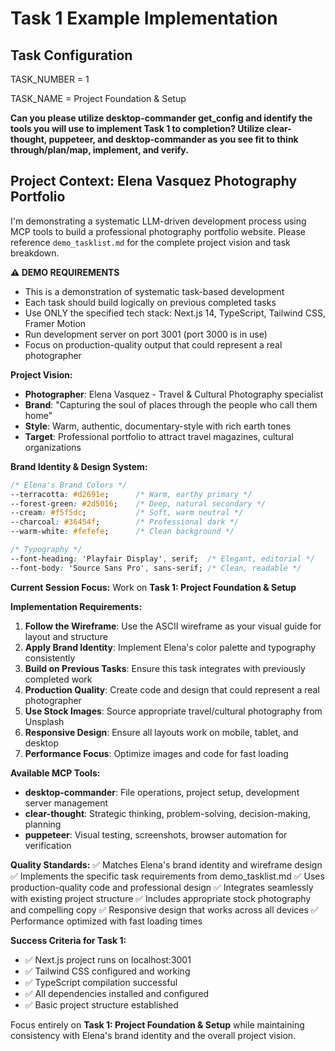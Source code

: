 # Task 1 Example Implementation

## Task Configuration

TASK_NUMBER = 1

TASK_NAME = Project Foundation & Setup

**Can you please utilize desktop-commander get_config and identify the tools you will use to implement Task 1 to completion? Utilize clear-thought, puppeteer, and desktop-commander as you see fit to think through/plan/map, implement, and verify.**

## Project Context: Elena Vasquez Photography Portfolio

I'm demonstrating a systematic LLM-driven development process using MCP tools to build a professional photography portfolio website. Please reference `demo_tasklist.md` for the complete project vision and task breakdown.

**⚠️ DEMO REQUIREMENTS**
- This is a demonstration of systematic task-based development
- Each task should build logically on previous completed tasks
- Use ONLY the specified tech stack: Next.js 14, TypeScript, Tailwind CSS, Framer Motion
- Run development server on port 3001 (port 3000 is in use)
- Focus on production-quality output that could represent a real photographer

**Project Vision:**
- **Photographer**: Elena Vasquez - Travel & Cultural Photography specialist
- **Brand**: "Capturing the soul of places through the people who call them home"
- **Style**: Warm, authentic, documentary-style with rich earth tones
- **Target**: Professional portfolio to attract travel magazines, cultural organizations

**Brand Identity & Design System:**
```css
/* Elena's Brand Colors */
--terracotta: #d2691e;      /* Warm, earthy primary */
--forest-green: #2d5016;    /* Deep, natural secondary */
--cream: #f5f5dc;           /* Soft, warm neutral */
--charcoal: #36454f;        /* Professional dark */
--warm-white: #fefefe;      /* Clean background */

/* Typography */
--font-heading: 'Playfair Display', serif;  /* Elegant, editorial */
--font-body: 'Source Sans Pro', sans-serif; /* Clean, readable */
```

**Current Session Focus:**
Work on **Task 1: Project Foundation & Setup**

**Implementation Requirements:**
1. **Follow the Wireframe**: Use the ASCII wireframe as your visual guide for layout and structure
2. **Apply Brand Identity**: Implement Elena's color palette and typography consistently
3. **Build on Previous Tasks**: Ensure this task integrates with previously completed work
4. **Production Quality**: Create code and design that could represent a real photographer
5. **Use Stock Images**: Source appropriate travel/cultural photography from Unsplash
6. **Responsive Design**: Ensure all layouts work on mobile, tablet, and desktop
7. **Performance Focus**: Optimize images and code for fast loading

**Available MCP Tools:**
- **desktop-commander**: File operations, project setup, development server management
- **clear-thought**: Strategic thinking, problem-solving, decision-making, planning
- **puppeteer**: Visual testing, screenshots, browser automation for verification

**Quality Standards:**
✅ Matches Elena's brand identity and wireframe design
✅ Implements the specific task requirements from demo_tasklist.md
✅ Uses production-quality code and professional design
✅ Integrates seamlessly with existing project structure
✅ Includes appropriate stock photography and compelling copy
✅ Responsive design that works across all devices
✅ Performance optimized with fast loading times

**Success Criteria for Task 1:**
- ✅ Next.js project runs on localhost:3001
- ✅ Tailwind CSS configured and working
- ✅ TypeScript compilation successful
- ✅ All dependencies installed and configured
- ✅ Basic project structure established

Focus entirely on **Task 1: Project Foundation & Setup** while maintaining consistency with Elena's brand identity and the overall project vision.